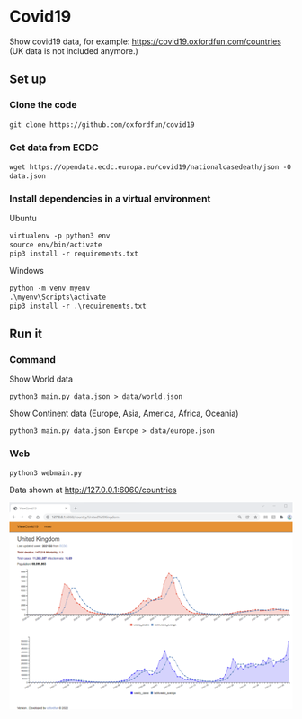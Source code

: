 # Covid19
Show covid19 data, for example:  https://covid19.oxfordfun.com/countries
(UK data is not included anymore.)

## Set up

### Clone the code
```
git clone https://github.com/oxfordfun/covid19 
```
### Get data from ECDC
```
wget https://opendata.ecdc.europa.eu/covid19/nationalcasedeath/json -O data.json
```

### Install dependencies in a virtual environment
Ubuntu
```
virtualenv -p python3 env
source env/bin/activate
pip3 install -r requirements.txt
```
Windows
```
python -m venv myenv
.\myenv\Scripts\activate
pip3 install -r .\requirements.txt 
```

## Run it
### Command
Show World data

```
python3 main.py data.json > data/world.json 
```

Show Continent data (Europe, Asia, America, Africa, Oceania)

```
python3 main.py data.json Europe > data/europe.json
```

### Web
```
python3 webmain.py
```
Data shown at http://127.0.0.1:6060/countries

![UK Data](data/UK.png?raw=true "UK")
